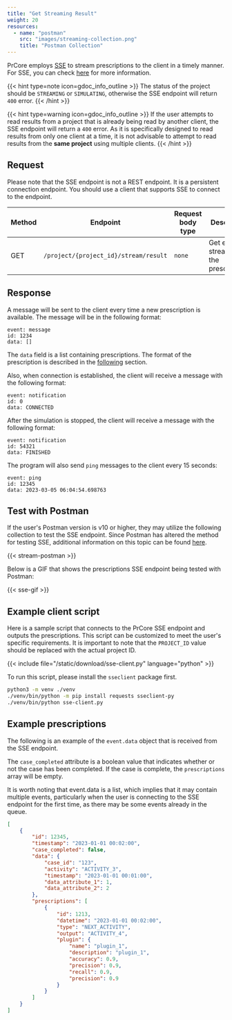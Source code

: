 ```yaml
---
title: "Get Streaming Result"
weight: 20
resources:
  - name: "postman"
    src: "images/streaming-collection.png"
    title: "Postman Collection"
---
```


PrCore employs [SSE](https://en.wikipedia.org/wiki/Server-sent_events) to stream prescriptions to the client in a timely manner. For SSE, you can check [here](https://developer.mozilla.org/en-US/docs/Web/API/Server-sent_events/Using_server-sent_events) for more information.

{{< hint type=note icon=gdoc_info_outline >}}
The status of the project should be `STREAMING` or `SIMULATING`, otherwise the SSE endpoint will return `400` error.
{{< /hint >}}

{{< hint type=warning icon=gdoc_info_outline >}}
If the user attempts to read results from a project that is already being read by another client, the SSE endpoint will return a `400` error. As it is specifically designed to read results from only one client at a time, it is not advisable to attempt to read results from the **same project** using multiple clients.
{{< /hint >}}

## Request

Please note that the SSE endpoint is not a REST endpoint. It is a persistent connection endpoint. You should use a client that supports SSE to connect to the endpoint.

| Method | Endpoint | Request body type | Description |
| ------ | -------- | ----------------- | ----------- |
| GET | `/project/{project_id}/stream/result` | `none` | Get event stream of the prescriptions |

## Response

A message will be sent to the client every time a new prescription is available. The message will be in the following format:

```
event: message
id: 1234
data: []
```

The `data` field is a list containing prescriptions. The format of the prescription is described in the [following](#example-prescriptions) section.

Also, when connection is established, the client will receive a message with the following format:

```
event: notification
id: 0
data: CONNECTED
```

After the simulation is stopped, the client will receive a message with the following format:

```
event: notification
id: 54321
data: FINISHED
```

The program will also send `ping` messages to the client every 15 seconds:

```
event: ping
id: 12345
data: 2023-03-05 06:04:54.698763
```

## Test with Postman

If the user's Postman version is v10 or higher, they may utilize the following collection to test the SSE endpoint. Since Postman has altered the method for testing SSE, additional information on this topic can be found [here](https://blog.postman.com/support-for-server-sent-events/).

{{< stream-postman >}}

Below is a GIF that shows the prescriptions SSE endpoint being tested with Postman:

{{< sse-gif >}}

## Example client script

Here is a sample script that connects to the PrCore SSE endpoint and outputs the prescriptions. This script can be customized to meet the user's specific requirements. It is important to note that the `PROJECT_ID` value should be replaced with the actual project ID.

{{< include file="/static/download/sse-client.py" language="python" >}}

To run this script, please install the `sseclient` package first.

```bash
python3 -m venv ./venv
./venv/bin/python -m pip install requests sseclient-py
./venv/bin/python sse-client.py
```

## Example prescriptions

The following is an example of the `event.data` object that is received from the SSE endpoint.

The `case_completed` attribute is a boolean value that indicates whether or not the case has been completed. If the case is complete, the `prescriptions` array will be empty.

It is worth noting that event.data is a list, which implies that it may contain multiple events, particularly when the user is connecting to the SSE endpoint for the first time, as there may be some events already in the queue.

```json
[
    {
        "id": 12345,
        "timestamp": "2023-01-01 00:02:00",
        "case_completed": false,
        "data": {
            "case_id": "123",
            "activity": "ACTIVITY_3",
            "timestamp": "2023-01-01 00:01:00",
            "data_attribute_1": 1,
            "data_attribute_2": 2
        },
        "prescriptions": [
            {
                "id": 1213,
                "datetime": "2023-01-01 00:02:00",
                "type": "NEXT_ACTIVITY",
                "output": "ACTIVITY_4",
                "plugin": {
                    "name": "plugin_1",
                    "description": "plugin_1",
                    "accuracy": 0.9,
                    "precision": 0.9,
                    "recall": 0.9,
                    "precision": 0.9
                }
            }
        ]
    }
]
```
